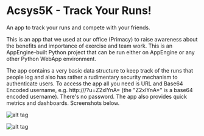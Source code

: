 Acsys5K - Track Your Runs!
=================================================================

An app to track your runs and compete with your friends.

This is an app that we used at our office (Primacy) to raise awareness about the benefits and importance of exercise and team work. This is an AppEngine-built Python project that can be run either on AppEngine or any other Python WebApp environment.

The app contains a very basic data structure to keep track of the runs that people log and also has rather a rudimentary security mechanism to authenticate users. To access the app all you need is URL and Base64 Encoded username, e.g. http://<my domain>/?u=Z2xlYnA= (the "Z2xlYnA=" is a base64 encoded username). There's no password. The app also provides quick metrics and dashboards. Screenshots below.

![alt tag](https://raw.githubusercontent.com/glebpopov/Running5KTracker/master/static/images/screenshot1.png)

![alt tag](https://raw.githubusercontent.com/glebpopov/Running5KTracker/master/static/images/screenshot2.png)
